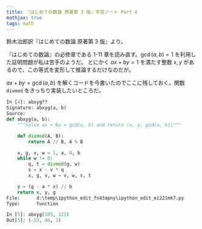 ```yaml
---
title: 『はじめての数論 原著第 3 版』学習ノート Part 4
mathjax: true
tags: math
---
```


鈴木治郎訳『はじめての数論 原著第 3 版』より。

『はじめての数論』の必修章である 1-11 章を読み直す。$\gcd(a, b) = 1$ を利用した証明問題が私は苦手のようだ。
とにかく $ax + by = 1$ を満たす整数 $x, y$ があるので、この等式を変形して推論するだけなのだが。

$ax + by = \gcd(a, b)$ を解くコードを今書いたのでここに残しておく。関数 `divmod` をきっちり実装したいところだ。

```python
In [4]: abxyg??
Signature: abxyg(a, b)
Source:
def abxyg(a, b):
    """Solve ax + by = gcd(a, b) and return (x, y, gcd(a, b))"""

    def divmod(A, B):
        return A // B, A % B

    x, g, v, w = 1, a, 0, b
    while w != 0:
        q, t = divmod(g, w)
        s = x - v * q
        x, g, v, w = v, w, s, t

    y = (g - a * x) // b
    return x, y, g
File:      d:\temp\ipython_edit_fn43apny\ipython_edit_ei221mk7.py
Type:      function

In [5]: abxyg(105, 121)
Out[5]: (-53, 46, 1)
```
